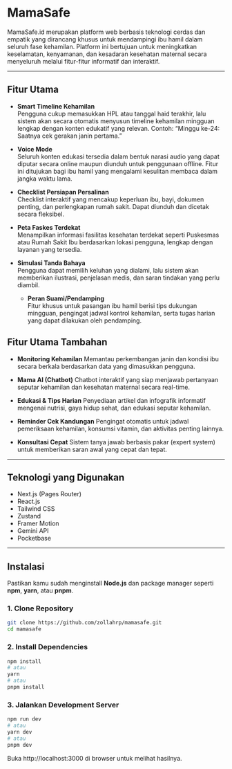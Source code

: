 # MamaSafe

MamaSafe.id merupakan platform web berbasis teknologi cerdas dan empatik yang dirancang khusus untuk mendampingi ibu hamil dalam seluruh fase kehamilan. Platform ini bertujuan untuk meningkatkan keselamatan, kenyamanan, dan kesadaran kesehatan maternal secara menyeluruh melalui fitur-fitur informatif dan interaktif.

---

##  Fitur Utama

- **Smart Timeline Kehamilan**  
  Pengguna cukup memasukkan HPL atau tanggal haid terakhir, lalu sistem akan secara otomatis menyusun timeline kehamilan mingguan lengkap dengan konten edukatif yang relevan. Contoh: “Minggu ke-24: Saatnya cek gerakan janin pertama.”

- **Voice Mode**  
  Seluruh konten edukasi tersedia dalam bentuk narasi audio yang dapat diputar secara online maupun diunduh untuk penggunaan offline. Fitur ini ditujukan bagi ibu hamil yang mengalami kesulitan membaca dalam jangka waktu lama.

- **Checklist Persiapan Persalinan**  
  Checklist interaktif yang mencakup keperluan ibu, bayi, dokumen penting, dan perlengkapan rumah sakit. Dapat diunduh dan dicetak secara fleksibel.

- **Peta Faskes Terdekat**  
  Menampilkan informasi fasilitas kesehatan terdekat seperti Puskesmas atau Rumah Sakit Ibu berdasarkan lokasi pengguna, lengkap dengan layanan yang tersedia.

- **Simulasi Tanda Bahaya**  
  Pengguna dapat memilih keluhan yang dialami, lalu sistem akan memberikan ilustrasi, penjelasan medis, dan saran tindakan yang perlu diambil.

  - **Peran Suami/Pendamping**  
  Fitur khusus untuk pasangan ibu hamil berisi tips dukungan mingguan, pengingat jadwal kontrol kehamilan, serta tugas harian yang dapat dilakukan oleh pendamping.

## Fitur Utama Tambahan
- **Monitoring Kehamilan**
  Memantau perkembangan janin dan kondisi ibu secara berkala berdasarkan data yang dimasukkan pengguna.
  
- **Mama AI (Chatbot)**
  Chatbot interaktif yang siap menjawab pertanyaan seputar kehamilan dan kesehatan maternal secara real-time.

- **Edukasi & Tips Harian**
  Penyediaan artikel dan infografik informatif mengenai nutrisi, gaya hidup sehat, dan edukasi seputar kehamilan.

- **Reminder Cek Kandungan**
  Pengingat otomatis untuk jadwal pemeriksaan kehamilan, konsumsi vitamin, dan aktivitas penting lainnya.

- **Konsultasi Cepat**
  Sistem tanya jawab berbasis pakar (expert system) untuk memberikan saran awal yang cepat dan tepat.

---

## Teknologi yang Digunakan

- Next.js (Pages Router)
- React.js
- Tailwind CSS
- Zustand
- Framer Motion
- Gemini API
- Pocketbase

---

##  Instalasi

Pastikan kamu sudah menginstall **Node.js** dan package manager seperti **npm**, **yarn**, atau **pnpm**.

### 1. Clone Repository

```bash
git clone https://github.com/zollahrp/mamasafe.git
cd mamasafe
```

### 2. Install Dependencies

```bash
npm install
# atau
yarn
# atau
pnpm install
```

### 3. Jalankan Development Server

```bash
npm run dev
# atau
yarn dev
# atau
pnpm dev
```
Buka http://localhost:3000 di browser untuk melihat hasilnya.
